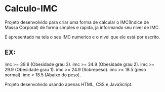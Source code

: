 # Calculo-IMC

Projeto desenvolvido para criar uma forma de calcular o IMC(Indice de Massa Corporal) de forma simples e rapida, ja informando seu nivel de IMC.

É apresentado na tela o seu IMC numerico e o nivel que ele está por escrito.

## EX:
imc >= 39.9  (Obesidade grau 3).
imc >= 34.9  (Obesidade grau 2).
imc >= 29.9  (Obesidade grau 1).
imc >= 24.9  (Sobrepeso).
imc >= 18.5  (peso normal).
imc < 18.5   (Abaixo do peso).



Projeto desenvolvido usando apenas HTML, CSS e JavaScript.